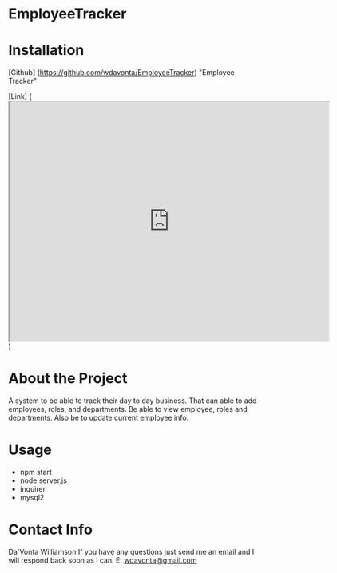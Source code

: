 # EmployeeTracker


# Installation
[Github] (https://github.com/wdavonta/EmployeeTracker) "Employee Tracker"

[Link] ( <iframe src=https://drive.google.com/file/d/1TRjHF2vFHO-uYp658s3kvlvdQi2m27sz/view width="640" height="480"></iframe>)

# About the Project
A system to be able to track their day to day business. That can able to add employees, roles, and departments. Be able to view employee, roles and departments. Also be to update current employee info.

# Usage
- npm start
- node server.js
- inquirer
- mysql2


# Contact Info
Da'Vonta Williamson
If you have any questions just send me an email and I will respond back soon as i can.
E: <a href="mailto:wdavonta@gmail.com">wdavonta@gmail.com</a>
                </address>